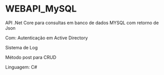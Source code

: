 # WEBAPI_MySQL
API .Net Core para consultas em banco de dados MYSQL com retorno de Json

Com:
Autenticação em Active Directory

Sistema de Log

Método post para CRUD

Linguagem: C#
